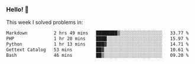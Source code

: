 ### Hello! 👋

This week I solved problems in:

<!--START_SECTION:waka-->

```txt
Markdown          2 hrs 49 mins   ████████▒░░░░░░░░░░░░░░░░   33.77 %
PHP               1 hr 20 mins    ████░░░░░░░░░░░░░░░░░░░░░   15.97 %
Python            1 hr 13 mins    ███▓░░░░░░░░░░░░░░░░░░░░░   14.71 %
Gettext Catalog   53 mins         ██▓░░░░░░░░░░░░░░░░░░░░░░   10.61 %
Bash              46 mins         ██▒░░░░░░░░░░░░░░░░░░░░░░   09.20 %
```

<!--END_SECTION:waka-->
